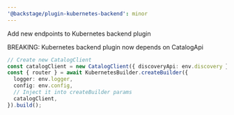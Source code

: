 ```yaml
---
'@backstage/plugin-kubernetes-backend': minor
---
```


Add new endpoints to Kubernetes backend plugin

BREAKING: Kubernetes backend plugin now depends on CatalogApi

```typescript
// Create new CatalogClient
const catalogClient = new CatalogClient({ discoveryApi: env.discovery });
const { router } = await KubernetesBuilder.createBuilder({
  logger: env.logger,
  config: env.config,
  // Inject it into createBuilder params
  catalogClient,
}).build();
```
